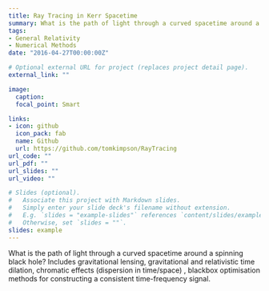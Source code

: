 ```yaml
---
title: Ray Tracing in Kerr Spacetime
summary: What is the path of light through a curved spacetime around a spinning black hole?
tags:
- General Relativity
- Numerical Methods
date: "2016-04-27T00:00:00Z"

# Optional external URL for project (replaces project detail page).
external_link: ""

image:
  caption: 
  focal_point: Smart

links:
- icon: github
  icon_pack: fab
  name: Github
  url: https://github.com/tomkimpson/RayTracing
url_code: ""
url_pdf: ""
url_slides: ""
url_video: ""

# Slides (optional).
#   Associate this project with Markdown slides.
#   Simply enter your slide deck's filename without extension.
#   E.g. `slides = "example-slides"` references `content/slides/example-slides.md`.
#   Otherwise, set `slides = ""`.
slides: example
---
```


What is the path of light through a curved spacetime around a spinning black hole? Includes gravitational lensing, gravitational and relativistic time dilation, chromatic effects (dispersion in time/space) , blackbox optimisation methods for constructing a consistent time-frequency signal. 